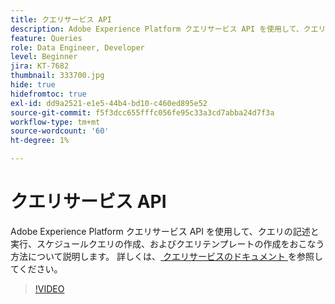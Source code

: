 ```yaml
---
title: クエリサービス API
description: Adobe Experience Platform クエリサービス API を使用して、クエリの記述と実行、スケジュールクエリの作成、およびクエリテンプレートの作成をおこなう方法について説明します。
feature: Queries
role: Data Engineer, Developer
level: Beginner
jira: KT-7682
thumbnail: 333700.jpg
hide: true
hidefromtoc: true
exl-id: dd9a2521-e1e5-44b4-bd10-c460ed895e52
source-git-commit: f5f3dcc655fffc056fe95c33a3cd7abba24d7f3a
workflow-type: tm+mt
source-wordcount: '60'
ht-degree: 1%

---
```


# クエリサービス API

Adobe Experience Platform クエリサービス API を使用して、クエリの記述と実行、スケジュールクエリの作成、およびクエリテンプレートの作成をおこなう方法について説明します。 詳しくは、[ クエリサービスのドキュメント ](https://experienceleague.adobe.com/docs/experience-platform/query/home.html?lang=ja) を参照してください。

>[!VIDEO](https://video.tv.adobe.com/v/333700?learn=on&enablevpops)
